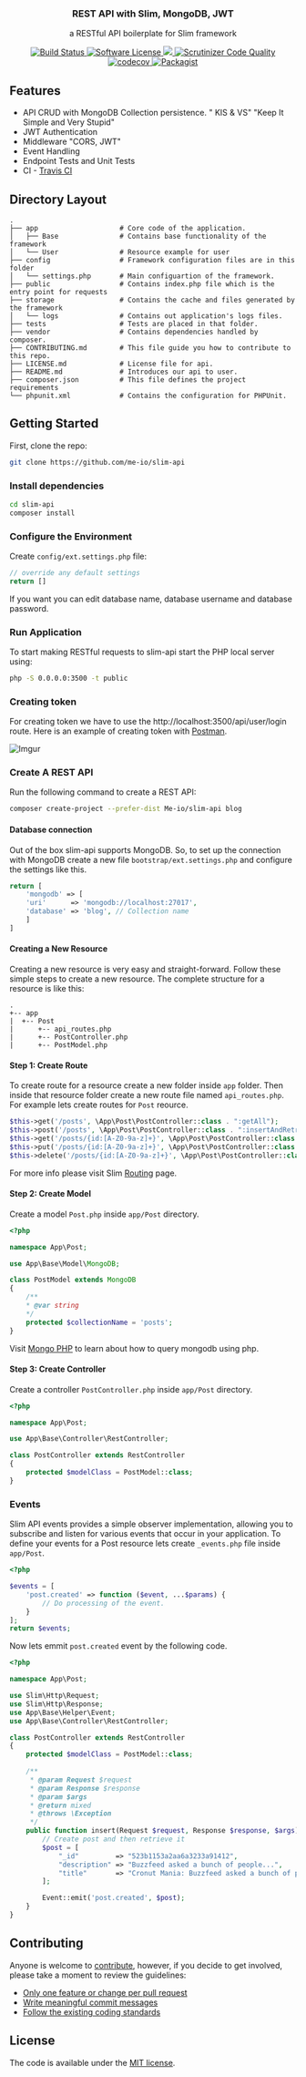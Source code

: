 <p align="center">
  <h3 align="center">REST API with Slim, MongoDB, JWT </h3>
  <p align="center">a RESTful API boilerplate for Slim framework</p>
  <p align="center">
    <a href="https://travis-ci.org/me-io/slim-api">
      <img src="https://travis-ci.org/me-io/slim-api.svg?branch=master" alt="Build Status">
    </a>
    <a href="LICENSE.md">
      <img src="https://img.shields.io/badge/license-MIT-brightgreen.svg?style=flat-square" alt="Software License">
    </a>
    <a class="badge-align" href="https://www.codacy.com/app/Meabed/slim-api">
      <img src="https://api.codacy.com/project/badge/Grade/266923eec70e41418be8f981a5b4cefe"/>
    </a>        
    <a href="https://scrutinizer-ci.com/g/me-io/slim-api/?branch=master">
      <img src="https://scrutinizer-ci.com/g/me-io/slim-api/badges/quality-score.png?b=master" alt="Scrutinizer Code Quality">
    </a>
    <a href="https://codecov.io/gh/me-io/slim-api">
      <img src="https://codecov.io/gh/me-io/slim-api/branch/master/graph/badge.svg" alt="codecov">
    </a>
    <a href="https://packagist.org/packages/me-io/slim-api/">
      <img src="https://img.shields.io/packagist/dm/me-io/slim-api.svg" alt="Packagist">
    </a>
  </p>
</p>

## Features
* API CRUD with MongoDB Collection persistence. " KIS & VS" "Keep It Simple and Very Stupid"
* JWT Authentication
* Middleware "CORS, JWT"
* Event Handling
* Endpoint Tests and Unit Tests
* CI - [Travis CI](https://travis-ci.org/)

## Directory Layout

```
.
├── app                    # Core code of the application.
│   ├── Base               # Contains base functionality of the framework
│   └── User               # Resource example for user
├── config                 # Framework configuration files are in this folder
│   └── settings.php       # Main configuartion of the framework.
├── public                 # Contains index.php file which is the entry point for requests
├── storage                # Contains the cache and files generated by the framework
│   └── logs               # Contains out application's logs files.
├── tests                  # Tests are placed in that folder.
├── vendor                 # Contains dependencies handled by composer.
├── CONTRIBUTING.md        # This file guide you how to contribute to this repo.
├── LICENSE.md             # License file for api.
├── README.md              # Introduces our api to user.
├── composer.json          # This file defines the project requirements
└── phpunit.xml            # Contains the configuration for PHPUnit.
```

## Getting Started

First, clone the repo:

```bash
git clone https://github.com/me-io/slim-api
```

### Install dependencies

```bash
cd slim-api
composer install
```

### Configure the Environment

Create `config/ext.settings.php` file:

```php
// override any default settings
return []
```

If you want you can edit database name, database username and database password.

### Run Application

To start making RESTful requests to slim-api start the PHP local server using:

```bash
php -S 0.0.0.0:3500 -t public
```

### Creating token

For creating token we have to use the http://localhost:3500/api/user/login route. Here is an example of creating token with [Postman](https://www.getpostman.com/).

![Imgur](https://i.imgur.com/dkFX1o4.png)

### Create A REST API

Run the following command to create a REST API:

```bash
composer create-project --prefer-dist Me-io/slim-api blog
```

#### Database connection

Out of the box slim-api supports MongoDB. So, to set up the connection with MongoDB create a new file `bootstrap/ext.settings.php` and configure the settings like this.

```php
return [
	'mongodb' => [
	'uri'      => 'mongodb://localhost:27017',
	'database' => 'blog', // Collection name
	]
]
```

#### Creating a New Resource

Creating a new resource is very easy and straight-forward. Follow these simple steps to create a new resource. The complete structure for a resource is like this:

```
.
+-- app
|  +-- Post
|      +-- api_routes.php
|      +-- PostController.php
|      +-- PostModel.php  
```

#### Step 1: Create Route

To create route for a resource create a new folder inside `app` folder. Then inside that resource folder create a new route file named `api_routes.php`. For example lets create routes for `Post` reource.

```php
$this->get('/posts', \App\Post\PostController::class . ":getAll");
$this->post('/posts', \App\Post\PostController::class . ":insertAndRetrieve");
$this->get('/posts/{id:[A-Z0-9a-z]+}', \App\Post\PostController::class . ":get");
$this->put('/posts/{id:[A-Z0-9a-z]+}', \App\Post\PostController::class . ":update");
$this->delete('/posts/{id:[A-Z0-9a-z]+}', \App\Post\PostController::class . ":delete");
```

For more info please visit Slim [Routing](https://www.slimframework.com/docs/objects/router.html) page.

#### Step 2: Create Model

Create a model `Post.php` inside `app/Post` directory.

```php
<?php

namespace App\Post;

use App\Base\Model\MongoDB;

class PostModel extends MongoDB
{
    /** 
    * @var string 
    */
    protected $collectionName = 'posts';
}
```

Visit [Mongo PHP](https://docs.mongodb.com/php-library/current/) to learn about how to query mongodb using php.

#### Step 3: Create Controller

Create a controller `PostController.php` inside `app/Post` directory.

```php
<?php

namespace App\Post;

use App\Base\Controller\RestController;

class PostController extends RestController
{
    protected $modelClass = PostModel::class;
}
```

### Events

Slim API events provides a simple observer implementation, allowing you to subscribe and listen for various events that occur in your application. To define your events for a Post resource lets create `_events.php` file inside `app/Post`.

```php
<?php

$events = [
    'post.created' => function ($event, ...$params) {
        // Do processing of the event.
    }
];
return $events;
```

Now lets emmit `post.created` event by the following code.

```php
<?php 

namespace App\Post;

use Slim\Http\Request;
use Slim\Http\Response;
use App\Base\Helper\Event;
use App\Base\Controller\RestController;

class PostController extends RestController
{
    protected $modelClass = PostModel::class;
	
	/**
     * @param Request $request
     * @param Response $response
     * @param $args
     * @return mixed
     * @throws \Exception
     */
	public function insert(Request $request, Response $response, $args) {
		// Create post and then retrieve it
		$post = [
		    "_id" 		  => "523b1153a2aa6a3233a91412",
		    "description" => "Buzzfeed asked a bunch of people...",
		    "title"       => "Cronut Mania: Buzzfeed asked a bunch of people...",
		];

		Event::emit('post.created', $post);
	}
}
```

## Contributing

Anyone is welcome to [contribute](CONTRIBUTING.md), however, if you decide to get involved, please take a moment to review the guidelines:

* [Only one feature or change per pull request](CONTRIBUTING.md#only-one-feature-or-change-per-pull-request)
* [Write meaningful commit messages](CONTRIBUTING.md#write-meaningful-commit-messages)
* [Follow the existing coding standards](CONTRIBUTING.md#follow-the-existing-coding-standards)

## License

The code is available under the [MIT license](LICENSE.md).
